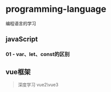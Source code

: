 # programming-language
编程语言的学习 

## javaScript

### 01 - var、let、const的区别

## vue框架 
> 深度学习
> vue2\vue3
